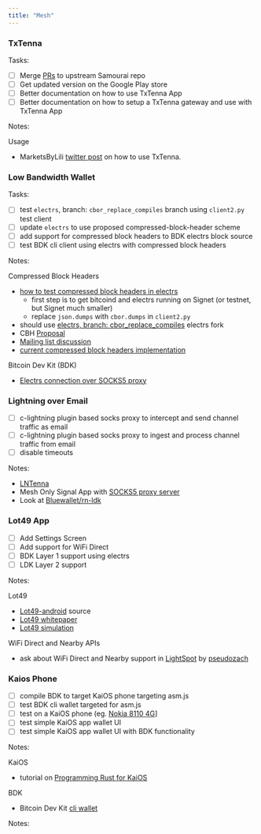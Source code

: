 ```yaml
---
title: "Mesh"
---
```


### TxTenna

Tasks:

 - [ ] Merge [PRs](https://github.com/MuleTools/txTenna/pulls) to upstream Samourai repo
 - [ ] Get updated version on the Google Play store
 - [ ] Better documentation on how to use TxTenna App
 - [ ] Better documentation on how to setup a TxTenna gateway and use with TxTenna App

Notes:

Usage
* MarketsByLili [twitter post](https://twitter.com/Marketsbylili/status/1413185925128069121) on how to use TxTenna.

### Low Bandwidth Wallet

Tasks:

 - [ ] test `electrs`, branch: `cbor_replace_compiles` branch using `client2.py` test client
 - [ ] update `electrs` to use proposed compressed-block-header scheme
 - [ ] add support for compressed block headers to BDK electrs block source
 - [ ] test BDK cli client using electrs with compressed block headers
 
Notes:

Compressed Block Headers
* [how to test compressed block headers in electrs](https://gist.github.com/willcl-ark/89bd4731c6d074f5e98ac3332286926a)
  * first step is to get bitcoind and electrs running on Signet (or testnet, but Signet much smaller)
  * replace `json.dumps` with `cbor.dumps` in `client2.py`
* should use [electrs, branch: cbor_replace_compiles](https://github.com/remyers/electrs/tree/cbor_replace_compiles) electrs fork
* CBH [Proposal](https://github.com/willcl-ark/compressed-block-headers)
* [Mailing list discussion](https://lists.linuxfoundation.org/pipermail/bitcoin-dev/2020-May/017881.html)
* [current compressed block headers implementation](https://github.com/willcl-ark/compressed-block-headers/commits/modules)

Bitcoin Dev Kit (BDK)
 * [Electrs connection over SOCKS5 proxy](https://github.com/remyers/BDWallet/commits/mesh)

### Lightning over Email
- [ ] c-lightning plugin based socks proxy to intercept and send channel traffic as email
- [ ] c-lightning plugin based socks proxy to ingest and process channel traffic from email
- [ ] disable timeouts

Notes:

* [LNTenna](https://github.com/willcl-ark/lntenna-python/tree/master)
* Mesh Only Signal App with [SOCKS5 proxy server](https://github.com/remyers/Signal-Android/commit/ee018e3fcc991ed20eac85859b12604c3a2e6507)
* Look at [Bluewallet/rn-ldk](https://github.com/BlueWallet/rn-ldk)

### Lot49 App

- [ ] Add Settings Screen
- [ ] Add support for WiFi Direct
- [ ] BDK Layer 1 support using electrs
- [ ] LDK Layer 2 support

Notes:

Lot49
* [Lot49-android](https://github.com/remyers/lot49-android) source
* [Lot49 whitepaper](https://global-mesh-labs.gitbook.io/lot49/)
* [Lot49 simulation](https://github.com/remyers/lot49)

WiFi Direct and Nearby APIs
* ask about WiFi Direct and Nearby support in [LightSpot](https://play.google.com/store/apps/details?id=com.pseudozach.lightspot) by [pseudozach](https://github.com/pseudozach)

### Kaios Phone

- [ ] compile BDK to target KaiOS phone targeting asm.js
- [ ] test BDK cli wallet targeted for asm.js
- [ ] test on a KaiOS phone (eg. [Nokia 8110 4G](https://www.nokia.com/phones/en_int/nokia-8110-4g)]
- [ ] test simple KaiOS app wallet UI
- [ ] test simple KaiOS app wallet UI with BDK functionality

Notes:

KaiOS
* tutorial on [Programming Rust for KaiOS](http://ianrrees.github.io/2019/11/04/programming-for-kaios.html)

BDK
* Bitcoin Dev Kit [cli wallet](https://github.com/bitcoindevkit/bdk-cli)

Notes:
